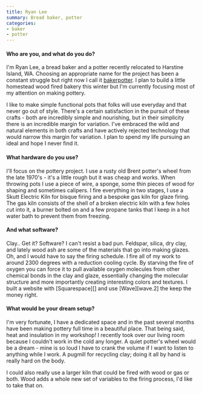 ```yaml
---
title: Ryan Lee
summary: Bread baker, potter
categories:
- baker
- potter
---
```


#### Who are you, and what do you do?

I'm Ryan Lee, a bread baker and a potter recently relocated to Harstine Island, WA. Choosing an appropriate name for the project has been a constant struggle but right now I call it [bakerpotter](http://www.bakerpotter.com/ "Ryan's pottery site."). I plan to build a little homestead wood fired bakery this winter but I'm currently focusing most of my attention on making pottery.

I like to make simple functional pots that folks will use everyday and that never go out of style. There's a certain satisfaction in the pursuit of these crafts - both are incredibly simple and nourishing, but in their simplicity there is an incredible margin for variation. I've embraced the wild and natural elements in both crafts and have actively rejected technology that would narrow this margin for variation. I plan to spend my life pursuing an ideal and hope I never find it.

#### What hardware do you use?

I'll focus on the pottery project. I use a rusty old Brent potter's wheel from the late 1970's - it's a little rough but it was cheap and works. When throwing pots I use a piece of wire, a sponge, some thin pieces of wood for shaping and sometimes calipers. I fire everything in two stages, I use a Skutt Electric Kiln for bisque firing and a bespoke gas kiln for glaze firing. The gas kiln consists of the shell of a broken electric kiln with a few holes cut into it, a burner bolted on and a few propane tanks that I keep in a hot water bath to prevent them from freezing. 

#### And what software?

Clay.. Get it? Software? I can't resist a bad pun. Feldspar, silica, dry clay, and lately wood ash are some of the materials that go into making glazes. Oh, and I would have to say the firing schedule. I fire all of my work to around 2300 degrees with a reduction cooling cycle. By starving the fire of oxygen you can force it to pull available oxygen molecules from other chemical bonds in the clay and glaze, essentially changing the molecular structure and more importantly creating interesting colors and textures. I built a website with [Squarespace][] and use [Wave][wave.2] the keep the money right.

#### What would be your dream setup?

I'm very fortunate, I have a dedicated space and in the past several months have been making pottery full time in a beautiful place. That being said, heat and insulation in my workshop! I recently took over our living room because I couldn't work in the cold any longer. A quiet potter's wheel would be a dream - mine is so loud I have to crank the volume if I want to listen to anything while I work. A pugmill for recycling clay; doing it all by hand is really hard on the body.

I could also really use a larger kiln that could be fired with wood or gas or both. Wood adds a whole new set of variables to the firing process, I'd like to take that on.